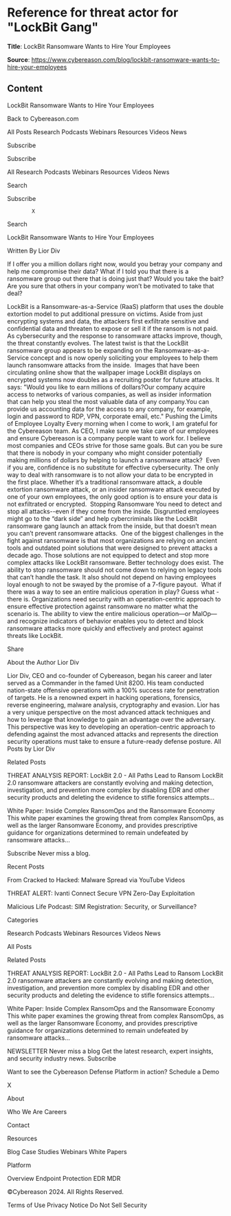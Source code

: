 # Reference for threat actor for "LockBit Gang"

**Title**: LockBit Ransomware Wants to Hire Your Employees

**Source**: https://www.cybereason.com/blog/lockbit-ransomware-wants-to-hire-your-employees

## Content






LockBit Ransomware Wants to Hire Your Employees








































































Back to Cybereason.com









All Posts
Research
Podcasts
Webinars
Resources
Videos
News


Subscribe






















Subscribe




All
Research
Podcasts
Webinars
Resources
Videos
News







Search


Subscribe






 
            X
        




Search



























LockBit Ransomware Wants to Hire Your Employees


Written By
Lior Div







If I offer you a million dollars right now, would you betray your company and help me compromise their data? What if I told you that there is a ransomware group out there that is doing just that? Would you take the bait? Are you sure that others in your company won’t be motivated to take that deal? 

LockBit is a Ransomware-as-a-Service (RaaS) platform that uses the double extortion model to put additional pressure on victims. Aside from just encrypting systems and data, the attackers first exfiltrate sensitive and confidential data and threaten to expose or sell it if the ransom is not paid. 
As cybersecurity and the response to ransomware attacks improve, though, the threat constantly evolves. The latest twist is that the LockBit ransomware group appears to be expanding on the Ransomware-as-a-Service concept and is now openly soliciting your employees to help them launch ransomware attacks from the inside. 
Images that have been circulating online show that the wallpaper image LockBit displays on encrypted systems now doubles as a recruiting poster for future attacks. It says:
"Would you like to earn millions of dollars?Our company acquire access to networks of various companies, as well as insider information that can help you steal the most valuable data of any company.You can provide us accounting data for the access to any company, for example, login and password to RDP, VPN, corporate email, etc."
Pushing the Limits of Employee Loyalty
Every morning when I come to work, I am grateful for the Cybereason team. As CEO, I make sure we take care of our employees and ensure Cybereason is a company people want to work for. I believe most companies and CEOs strive for those same goals. But can you be sure that there is nobody in your company who might consider potentially making millions of dollars by helping to launch a ransomware attack? 
Even if you are, confidence is no substitute for effective cybersecurity. The only way to deal with ransomware is to not allow your data to be encrypted in the first place. Whether it’s a traditional ransomware attack, a double extortion ransomware attack, or an insider ransomware attack executed by one of your own employees, the only good option is to ensure your data is not exfiltrated or encrypted. 
Stopping Ransomware
You need to detect and stop all attacks--even if they come from the inside. Disgruntled employees might go to the “dark side” and help cybercriminals like the LockBit ransomware gang launch an attack from the inside, but that doesn’t mean you can’t prevent ransomware attacks. 
One of the biggest challenges in the fight against ransomware is that most organizations are relying on ancient tools and outdated point solutions that were designed to prevent attacks a decade ago. Those solutions are not equipped to detect and stop more complex attacks like LockBit ransomware. Better technology does exist.
The ability to stop ransomware should not come down to relying on legacy tools that can’t handle the task. It also should not depend on having employees loyal enough to not be swayed by the promise of a 7-figure payout. 
What if there was a way to see an entire malicious operation in play? Guess what - there is. Organizations need security with an operation-centric approach to ensure effective protection against ransomware no matter what the scenario is. The ability to view the entire malicious operation—or MalOp—and recognize indicators of behavior enables you to detect and block ransomware attacks more quickly and effectively and protect against threats like LockBit.




Share



















About the Author
Lior Div






Lior Div, CEO and co-founder of Cybereason, began his career and later served as a Commander in the famed Unit 8200. His team conducted nation-state offensive operations with a 100% success rate for penetration of targets. He is a renowned expert in hacking operations, forensics, reverse engineering, malware analysis, cryptography and evasion. Lior has a very unique perspective on the most advanced attack techniques and how to leverage that knowledge to gain an advantage over the adversary. This perspective was key to developing an operation-centric approach to defending against the most advanced attacks and represents the direction security operations must take to ensure a future-ready defense posture.
All Posts by Lior Div











Related Posts




THREAT ANALYSIS REPORT: LockBit 2.0 - All Paths Lead to Ransom
LockBit 2.0 ransomware attackers are constantly evolving and making detection, investigation, and prevention more complex by disabling EDR and other security products and deleting the evidence to stifle forensics attempts...





White Paper: Inside Complex RansomOps and the Ransomware Economy
This white paper examines the growing threat from complex RansomOps, as well as the larger Ransomware Economy, and provides prescriptive guidance for organizations determined to remain undefeated by ransomware attacks...




















Subscribe
Never miss a blog.



Recent Posts


From Cracked to Hacked: Malware Spread via YouTube Videos




THREAT ALERT: Ivanti Connect Secure VPN Zero-Day Exploitation




Malicious Life Podcast: SIM Registration: Security, or Surveillance?




Categories

Research
Podcasts
Webinars
Resources
Videos
News

All Posts














Related Posts




THREAT ANALYSIS REPORT: LockBit 2.0 - All Paths Lead to Ransom
LockBit 2.0 ransomware attackers are constantly evolving and making detection, investigation, and prevention more complex by disabling EDR and other security products and deleting the evidence to stifle forensics attempts...





White Paper: Inside Complex RansomOps and the Ransomware Economy
This white paper examines the growing threat from complex RansomOps, as well as the larger Ransomware Economy, and provides prescriptive guidance for organizations determined to remain undefeated by ransomware attacks...














NEWSLETTER
Never miss a blog
Get the latest research, expert insights, and security industry news.
Subscribe












Want to see the Cybereason Defense Platform in action?
Schedule a Demo

X
























About

Who We Are
Careers

Contact



Resources

Blog
Case Studies
Webinars
White Papers



Platform

Overview
Endpoint Protection
EDR
MDR








©Cybereason 2024. All Rights Reserved.



Terms of Use
Privacy Notice
Do Not Sell
Security










































